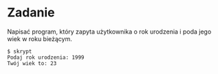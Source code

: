 # Zadanie

Napisać program, który zapyta użytkownika o rok urodzenia i poda jego wiek w roku bieżącym.

```command
$ skrypt
Podaj rok urodzenia: 1999
Twój wiek to: 23
```

